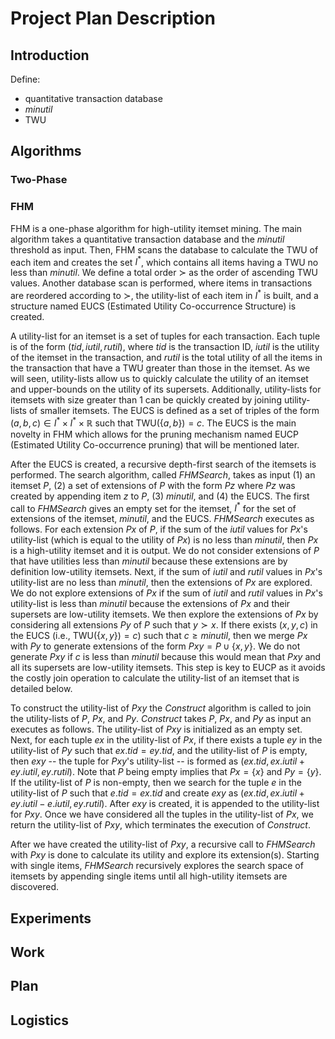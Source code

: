 # Project Plan Description

## Introduction

Define:
- quantitative transaction database
- *minutil*
- TWU

## Algorithms

### Two-Phase

### FHM

FHM is a one-phase algorithm for high-utility itemset mining. The main algorithm takes a quantitative transaction database and the *minutil* threshold as input. Then, FHM scans the database to calculate the TWU of each item and creates the set $I^*$, which contains all items having a TWU no less than *minutil*. We define a total order $\succ$ as the order of ascending TWU values. Another database scan is performed, where items in transactions are reordered according to $\succ$, the utility-list of each item in $I^*$ is built, and a structure named EUCS (Estimated Utility Co-occurrence Structure) is created.

A utility-list for an itemset is a set of tuples for each transaction. Each tuple is of the form $(tid, iutil, rutil)$, where *tid* is the transaction ID, *iutil* is the utility of the itemset in the transaction, and *rutil* is the total utility of all the items in the transaction that have a TWU greater than those in the itemset. As we will seen, utility-lists allow us to quickly calculate the utility of an itemset and upper-bounds on the utility of its supersets. Additionally, utility-lists for itemsets with size greater than 1 can be quickly created by joining utility-lists of smaller itemsets. The EUCS is defined as a set of triples of the form $(a, b, c) \in I^* \times I^* \times \mathbb{R}$ such that $\text{TWU}(\{a, b\}) = c$. The EUCS is the main novelty in FHM which allows for the pruning mechanism named EUCP (Estimated Utility Co-occurrence pruning) that will be mentioned later.

After the EUCS is created, a recursive depth-first search of the itemsets is performed. The search algorithm, called *FHMSearch*, takes as input (1) an itemset $P$, (2) a set of extensions of $P$ with the form $Pz$ where $Pz$ was created by appending item $z$ to $P$, (3) *minutil*, and (4) the EUCS. The first call to *FHMSearch* gives an empty set for the itemset, $I^*$ for the set of extensions of the itemset, *minutil*, and the EUCS. *FHMSearch* executes as follows. For each extension $Px$ of $P$, if the sum of the *iutil* values for $Px$'s utility-list (which is equal to the utility of $Px$) is no less than *minutil*, then $Px$ is a high-utility itemset and it is output. We do not consider extensions of $P$ that have utilities less than *minutil* because these extensions are by definition low-utility itemsets. Next, if the sum of $iutil$ and $rutil$ values in $Px$'s utility-list are no less than *minutil*, then the extensions of $Px$ are explored. We do not explore extensions of $Px$ if the sum of $iutil$ and $rutil$ values in $Px$'s utility-list is less than *minutil* because the extensions of $Px$ and their supersets are low-utility itemsets. We then explore the extensions of $Px$ by considering all extensions $Py$ of $P$ such that $y \succ x$. If there exists $(x, y, c)$ in the EUCS (i.e., $\text{TWU}(\{x, y\}) = c$) such that $c \geq minutil$, then we merge $Px$ with $Py$ to generate extensions of the form $Pxy = P \cup \{x, y\}$. We do not generate $Pxy$ if $c$ is less than *minutil* because this would mean that $Pxy$ and all its supersets are low-utility itemsets. This step is key to EUCP as it avoids the costly join operation to calculate the utility-list of an itemset that is detailed below.

To construct the utility-list of $Pxy$ the *Construct* algorithm is called to join the utility-lists of $P$, $Px$, and $Py$. *Construct* takes $P$, $Px$, and $Py$ as input an executes as follows. The utility-list of $Pxy$ is initialized as an empty set. Next, for each tuple $ex$ in the utility-list of $Px$, if there exists a tuple $ey$ in the utility-list of $Py$ such that $ex.tid = ey.tid$, and the utility-list of $P$ is empty, then $exy$ -- the tuple for $Pxy$'s utility-list -- is formed as $(ex.tid, ex.iutil + ey.iutil, ey.rutil)$. Note that $P$ being empty implies that $Px = \{x\}$ and $Py = \{y\}$. If the utility-list of $P$ is non-empty, then we search for the tuple $e$ in the utility-list of $P$ such that $e.tid = ex.tid$ and create $exy$ as $(ex.tid, ex.iutil + ey.iutil - e.iutil, ey.rutil)$. After $exy$ is created, it is appended to the utility-list for $Pxy$. Once we have considered all the tuples in the utility-list of $Px$, we return the utility-list of $Pxy$, which terminates the execution of *Construct*.

After we have created the utility-list of $Pxy$, a recursive call to *FHMSearch* with $Pxy$ is done to calculate its utility and explore its extension(s). Starting with single items, *FHMSearch* recursively explores the search space of itemsets by appending single items until all high-utility itemsets are discovered.

## Experiments

## Work

## Plan

## Logistics
